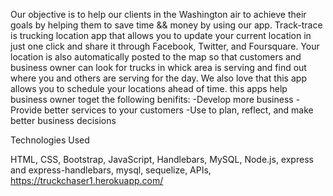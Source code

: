 
 Our objective is to help our clients in the Washington air to achieve their goals by helping them to save time && money by using our app.
Track-trace is trucking location app that allows you to update your current location in just one click and share it through Facebook, Twitter, and Foursquare. Your location is also automatically posted to the  map so that customers and business owner can look for trucks in whick  area is serving and find out where you and others are serving for the day. We also love that this app allows you to schedule your locations ahead of time.
this apps help business owner toget the following benifits:
        -Develop more business
        -Provide better services to your customers
        -Use to plan, reflect, and make better business decisions
       
   Technologies Used
       
HTML,
CSS,
Bootstrap,
JavaScript,
Handlebars,
MySQL,
Node.js,
express and express-handlebars,
mysql,
sequelize,
APIs,
https://truckchaser1.herokuapp.com/
